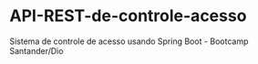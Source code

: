 # API-REST-de-controle-acesso

Sistema de controle de acesso usando Spring Boot - Bootcamp Santander/Dio
